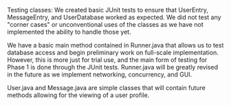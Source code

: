 Testing classes:
We created basic JUnit tests to ensure that UserEntry, MessageEntry, and UserDatabase worked as expected. We did not test any "corner cases" or unconventional uses of the classes as we have not implemented the ability to handle those yet.

We have a basic main method contained in Runner.java that allows us to test database access and begin preliminary work on full-scale implementation. However, this is more just for trial use, and the main form of testing for Phase 1 is done through the JUnit tests. Runner.java will be greatly revised in the future as we implement networking, concurrency, and GUI.

User.java and Message.java are simple classes that will contain future methods allowing for the viewing of a user profile.
